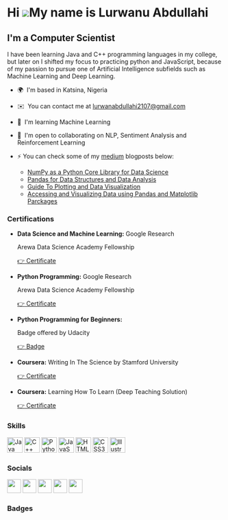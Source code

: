 Hi ![](https://user-images.githubusercontent.com/18350557/176309783-0785949b-9127-417c-8b55-ab5a4333674e.gif)My name is Lurwanu Abdullahi
=========================================================================================================================================

I'm a Computer Scientist
------------------------

I have been learning Java and C++ programming languages in my college, but later on I shifted my focus to practicing python and JavaScript, because of my passion to pursue one of Artificial Intelligence subfields such as Machine Learning and Deep Learning.

* 🌍  I'm based in Katsina, Nigeria
* ✉️  You can contact me at [lurwanabdullahi2107@gmail.com](mailto:lurwanabdullahi2107@gmail.com)
* 🧠  I'm learning Machine Learning
* 🤝  I'm open to collaborating on NLP, Sentiment Analysis and Reinforcement Learning
* ⚡  You can check some of my [medium](https://medium.com/@lurwan2107) blogposts below:
    
     *  [NumPy as a Python Core Library for Data Science](https://medium.com/@lurwan2107/numpy-as-a-python-core-library-for-data-science-b7272313b2e3)
     *  [Pandas for Data Structures and Data Analysis](https://medium.com/@lurwan2107/pandas-for-data-structures-and-data-analysis-1f1ba1c09eca)
     *  [Guide To Plotting and Data Visualization](https://medium.com/@lurwan2107/guide-to-plotting-and-data-visualization-15882b218fa3)
     *  [Accessing and Visualizing Data using Pandas and Matplotlib Parckages](https://medium.com/@lurwan2107/accessing-and-visualizing-data-using-pandas-and-matplotlib-parckages-b6ab87c734fa)

### Certifications

-  **Data Science and Machine Learning:** Google Research        

   Arewa Data Science Academy Fellowship                                                                              

   [:point_right: Certificate]()

- **Python Programming:** Google Research

  Arewa Data Science Academy Fellowship

  [:point_right: Certificate]()                                     

- **Python Programming for Beginners:** 

   Badge offered by Udacity

   [:point_right: Badge]()

- **Coursera:** Writing In The Science by Stamford University

   [:point_right: Certificate]()

- **Coursera:** Learning How To Learn (Deep Teaching Solution)

   [:point_right: Certificate]()  

### Skills


<p align="left">
<a href="https://www.oracle.com/java/" target="_blank" rel="noreferrer"><img src="https://raw.githubusercontent.com/danielcranney/readme-generator/main/public/icons/skills/java-colored.svg" width="36" height="36" alt="Java" /></a>
<a href="https://docs.microsoft.com/en-us/cpp/?view=msvc-170" target="_blank" rel="noreferrer"><img src="https://raw.githubusercontent.com/danielcranney/readme-generator/main/public/icons/skills/cplusplus-colored.svg" width="36" height="36" alt="C++" /></a>
<a href="https://www.python.org/" target="_blank" rel="noreferrer"><img src="https://raw.githubusercontent.com/danielcranney/readme-generator/main/public/icons/skills/python-colored.svg" width="36" height="36" alt="Python" /></a>
<a href="https://developer.mozilla.org/en-US/docs/Web/JavaScript" target="_blank" rel="noreferrer"><img src="https://raw.githubusercontent.com/danielcranney/readme-generator/main/public/icons/skills/javascript-colored.svg" width="36" height="36" alt="JavaScript" /></a>
<a href="https://developer.mozilla.org/en-US/docs/Glossary/HTML5" target="_blank" rel="noreferrer"><img src="https://raw.githubusercontent.com/danielcranney/readme-generator/main/public/icons/skills/html5-colored.svg" width="36" height="36" alt="HTML5" /></a>
<a href="https://www.w3.org/TR/CSS/#css" target="_blank" rel="noreferrer"><img src="https://raw.githubusercontent.com/danielcranney/readme-generator/main/public/icons/skills/css3-colored.svg" width="36" height="36" alt="CSS3" /></a>
<a href="adobe.com/uk/products/illustrator.html" target="_blank" rel="noreferrer"><img src="https://raw.githubusercontent.com/danielcranney/readme-generator/main/public/icons/skills/illustrator-colored.svg" width="36" height="36" alt="Illustrator" /></a>
</p>




### Socials

<p align="left"> <a href="https://discord.com/users/lurwan2107" target="_blank" rel="noreferrer"><img src="https://raw.githubusercontent.com/danielcranney/readme-generator/main/public/icons/socials/discord.svg" width="32" height="32" /></a> <a href="https://www.facebook.com/Lurwan Abdullahi" target="_blank" rel="noreferrer"><img src="https://raw.githubusercontent.com/danielcranney/readme-generator/main/public/icons/socials/facebook.svg" width="32" height="32" /></a> <a href="https://www.github.com/lurwan2107" target="_blank" rel="noreferrer"><img src="https://raw.githubusercontent.com/danielcranney/readme-generator/main/public/icons/socials/github.svg" width="32" height="32" /></a> <a href="http://www.medium.com/lurwan2107" target="_blank" rel="noreferrer"><img src="https://raw.githubusercontent.com/danielcranney/readme-generator/main/public/icons/socials/medium.svg" width="32" height="32" /></a> <a href="https://www.twitter.com/lurwan2107" target="_blank" rel="noreferrer"><img src="https://raw.githubusercontent.com/danielcranney/readme-generator/main/public/icons/socials/twitter.svg" width="32" height="32" /></a></p>

### Badges

